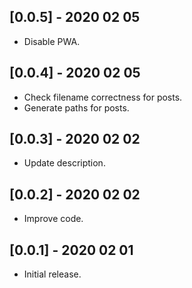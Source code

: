 ## [0.0.5] - 2020 02 05

* Disable PWA.

## [0.0.4] - 2020 02 05

* Check filename correctness for posts.
* Generate paths for posts.

## [0.0.3] - 2020 02 02

* Update description.

## [0.0.2] - 2020 02 02

* Improve code.

## [0.0.1] - 2020 02 01

* Initial release.
